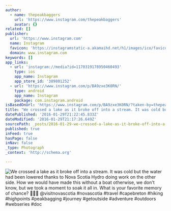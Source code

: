 ```yaml
---
author:
  - name: thepeakbaggers
    url: 'https://www.instagram.com/thepeakbaggers'
    avatar: {}
related: []
publisher:
  url: 'https://www.instagram.com'
  name: Instagram
  favicon: 'https://instagramstatic-a.akamaihd.net/h1/images/ico/favicon.ico/7cdab0872b15.ico'
  domain: www.instagram.com
keywords: []
app_links:
  - url: 'instagram://media?id=1170319178950460493'
    type: ios
    app_name: Instagram
    app_store_id: '389801252'
  - url: 'https://www.instagram.com/p/BA9zxe3K0RN/'
    type: android
    app_name: Instagram
    package: com.instagram.android
isBasedOnUrl: 'https://www.instagram.com/p/BA9zxe3K0RN/?taken-by=thepeakbaggers'
title: "We crossed a lake as it broke off into a stream. It was cold but the water had been lowered thanks to Nova Scotia Hydro doing work on the other side. How we would have made this without a boat otherwise, we don't know, but we took a moment to soak it all in. What is your favorite memory of chance? \uD83C\uDF3E\uD83C\uDF3E\uD83C\uDF3E @visitnovascotia #novascotia #travel #capebreton #hiking #highpoints #peakbagging #journey #getoutside #adventure #outdoors #webseries #doc"
datePublished: '2016-01-29T21:22:45.833Z'
dateModified: '2016-01-29T21:17:26.649Z'
sourcePath: _posts/2016-01-29-we-crossed-a-lake-as-it-broke-off-into-a-stream-it-was-cold.md
published: true
inFeed: true
hasPage: false
inNav: false
_type: Photograph
_context: 'http://schema.org'

---
```

![We crossed a lake as it broke off into a stream&period; It was cold but the water had been lowered thanks to Nova Scotia Hydro doing work on the other side&period; How we would have made this without a boat otherwise&comma; we don't know&comma; but we took a moment to soak it all in&period; What is your favorite memory of chance&quest;  &commat;visitnovascotia &num;novascotia &num;travel &num;capebreton &num;hiking &num;highpoints &num;peakbagging &num;journey &num;getoutside &num;adventure &num;outdoors &num;webseries &num;doc](https://scontent.cdninstagram.com/t51.2885-15/s640x640/sh0.08/e35/12628064_856898784409086_210027670_n.jpg)